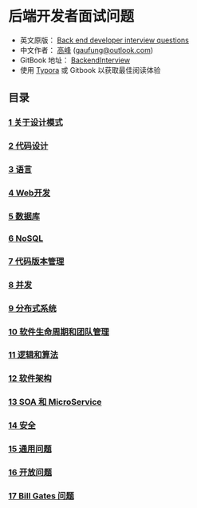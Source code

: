 # 后端开发者面试问题

- 英文原版： [Back end developer interview questions](https://github.com/arialdomartini/Back-End-Developer-Interview-Questions)
- 中文作者： [高峰](https://gaufung.github.com) (gaufung@outlook.com)
- GitBook 地址： [BackendInterview](https://tindi-1.gitbook.io/backendinterview/)
- 使用 [Typora](https://www.typora.io) 或 Gitbook 以获取最佳阅读体验

## 目录

### [1 关于设计模式](./01关于设计模式/README.md)
### [2 代码设计](./02代码设计/README.md)
### [3 语言](./03语言/README.md)
### [4 Web开发](./04WEb开发/README.md)
### [5 数据库](./05数据库/README.md)
### [6 NoSQL](./06NoSQL/README.md)
### [7 代码版本管理](./07代码版本管理/README.md)
### [8 并发](./08并发/README.md)
### [9 分布式系统](./09分布式系统/README.md)
### [10 软件生命周期和团队管理](./10软件生命周期和团队管理/README.md)
### [11 逻辑和算法](./11逻辑和和算法/README.md)
### [12 软件架构](./12软件架构/README.md)
### [13 SOA 和 MicroService](./13SOA和MicroService/README.md)
### [14 安全](./14安全/README.md)
### [15 通用问题](./15通用问题/README.md)
### [16 开放问题](./16开放问题/README.md)
### [17 Bill Gates 问题](./17BillGates问题/README.md)